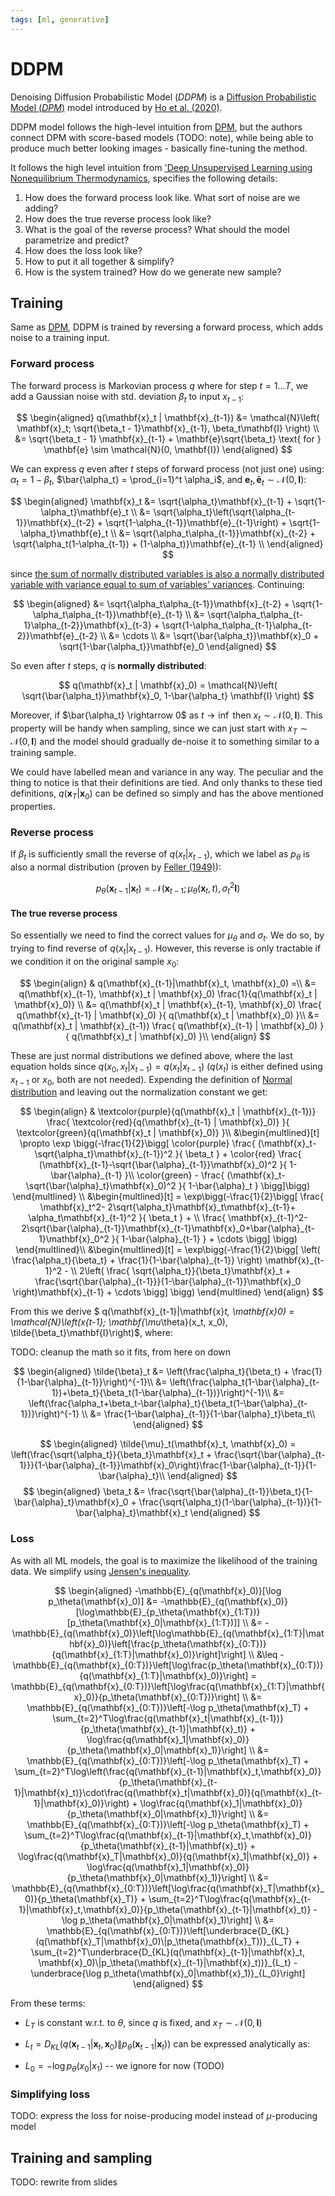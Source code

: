 ```yaml
---
tags: [ml, generative]
---
```

# DDPM

Denoising Diffusion Probabilistic Model (*DDPM*) is a [Diffusion Probabilistic
Model (*DPM*)](./diffusion_probabilistic_model.md) model introduced by [Ho et
al. (2020)](https://arxiv.org/pdf/2006.11239).

DDPM model follows the high-level intuition from
[DPM](./diffusion_probabilistic_model.md), but the authors connect DPM with
score-based models (TODO: note), while being able to produce much better looking
images - basically fine-tuning the method.

It follows the high level intuition from ['Deep Unsupervised Learning using
Nonequilibrium Thermodynamics](./diffusion_probabilistic_model.md), specifies the
following details:

1. How does the forward process look like. What sort of noise are we adding?
2. How does the true reverse process look like?
3. What is the goal of the reverse process? What should the model parametrize
   and predict?
4. How does the loss look like?
5. How to put it all together & simplify?
6. How is the system trained? How do we generate new sample?

## Training

Same as [DPM](./diffusion_probabilistic_model.md), DDPM is trained by reversing
a forward process, which adds noise to a training input.

### Forward process

The forward process is Markovian process $q$ where for step $t = 1 \ldots T$, we
add a Gaussian noise with std. deviation $\beta_t$ to input $x_{t-1}$:

$$
\begin{aligned}
q(\mathbf{x}_t | \mathbf{x}_{t-1}) &= \mathcal{N}\left(
  \mathbf{x}_t;
  \sqrt{\beta_t - 1}\mathbf{x}_{t-1},
  \beta_t\mathbf{I}
\right) \\
&= \sqrt{\beta_t - 1} \mathbf{x}_{t-1} + \mathbf{e}\sqrt{\beta_t}
  \text{ for } \mathbf{e} \sim \mathcal{N}(0, \mathbf{I})
\end{aligned}
$$

We can express $q$ even after $t$ steps of forward process (not just one) using:
$\alpha_t = 1-\beta_t$, $\bar{\alpha_t} = \prod_{i=1}^t \alpha_i$, and
$\mathbf{e}_t, \mathbf{\bar{e}}_t \sim \mathcal{N}(0, \mathbf{I})$:

$$
\begin{aligned}
\mathbf{x}_t
&= \sqrt{\alpha_t}\mathbf{x}_{t-1} + \sqrt{1-\alpha_t}\mathbf{e}_t \\
&= \sqrt{\alpha_t}\left(\sqrt{\alpha_{t-1}}\mathbf{x}_{t-2} +
  \sqrt{1-\alpha_{t-1}}\mathbf{e}_{t-1}\right) + \sqrt{1-\alpha_t}\mathbf{e}_t \\
&= \sqrt{\alpha_t\alpha_{t-1}}\mathbf{x}_{t-2} +
  \sqrt{\alpha_t(1-\alpha_{t-1}) + (1-\alpha_t)}\mathbf{e}_{t-1} \\
\end{aligned}
$$

since [the sum of normally distributed variables is also a normally distributed
variable with variance equal to sum of variables'
variances](./normal_distribution.md). Continuing:

$$
\begin{aligned}
&= \sqrt{\alpha_t\alpha_{t-1}}\mathbf{x}_{t-2} +
  \sqrt{1-\alpha_t\alpha_{t-1}}\mathbf{e}_{t-1} \\
&= \sqrt{\alpha_t\alpha_{t-1}\alpha_{t-2}}\mathbf{x}_{t-3} +
  \sqrt{1-\alpha_t\alpha_{t-1}\alpha_{t-2}}\mathbf{e}_{t-2} \\
&= \cdots \\
&= \sqrt{\bar{\alpha_t}}\mathbf{x}_0 + \sqrt{1-\bar{\alpha_t}}\mathbf{e}_0
\end{aligned}
$$

So even after $t$ steps, $q$ is **normally distributed**:

$$
q(\mathbf{x}_t | \mathbf{x}_0) = \mathcal{N}\left(
  \sqrt{\bar{\alpha_t}}\mathbf{x}_0,
  1-\bar{\alpha_t} \mathbf{I}
\right)
$$

Moreover, if $\bar{\alpha_t} \rightarrow 0$ as $t \rightarrow \inf$ then $x_t \sim
\mathcal{N}(0, \mathbf{I})$. This property will be handy when sampling, since we
can just start with $x_T \sim \mathcal{N}(0, \mathbf{I})$ and the model should
gradually de-noise it to something similar to a training sample. 

We could have labelled mean and variance in any way. The peculiar and the thing
to notice is that their definitions are tied. And only thanks to these tied
definitions, $q(\mathbf{x}_T | \mathbf{x}_0)$ can be defined so simply and has
the above mentioned properties.

### Reverse process

If $\beta_t$ is sufficiently small the reverse of $q(x_t | x_{t-1})$, which we
label as $p_\theta$ is also a normal distribution (proven by [Feller
(1949)](https://projecteuclid.org/ebooks/berkeley-symposium-on-mathematical-statistics-and-probability/On-the-Theory-of-Stochastic-Processes-with-Particular-Reference-to/chapter/On-the-Theory-of-Stocha%20stic-Processes-with-Particular-Reference-to/bsmsp/1166219215)):

$$
p_\theta(\mathbf{x}_{t-1}|\mathbf{x}_t) =
\mathcal{N}(
  \mathbf{x}_{t-1};
  \mu_\theta(\mathbf{x}_t,t),
  \sigma^2_t\mathbf{I}
)
$$

#### The true reverse process

So essentially we need to find the correct values for $\mu_\theta$ and
$\sigma_t$. We do so, by trying to find reverse of $q(x_t | x_{t-1})$. However,
this reverse is only tractable if we condition it on the original sample $x_0$:


$$
\begin{align}
& q(\mathbf{x}_{t-1}|\mathbf{x}_t, \mathbf{x}_0) =\\
&= q(\mathbf{x}_{t-1}, \mathbf{x}_t | \mathbf{x}_0)
\frac{1}{q(\mathbf{x}_t | \mathbf{x}_0)}
\\
&= q(\mathbf{x}_t | \mathbf{x}_{t-1}, \mathbf{x}_0)
\frac{
    q(\mathbf{x}_{t-1} | \mathbf{x}_0)
  }{
    q(\mathbf{x}_t | \mathbf{x}_0)
  }\\
&= q(\mathbf{x}_t | \mathbf{x}_{t-1})
\frac{
    q(\mathbf{x}_{t-1} | \mathbf{x}_0)
  }{
    q(\mathbf{x}_t | \mathbf{x}_0)
  }\\
\end{align}
$$

These are just normal distributions we defined above, where the last equation
holds since $q(x_0, x_t | x_{t-1}) = q(x_t | x_{t-1})$ ($q(x_t)$ is either
defined using $x_{t-1}$ or $x_0$, both are not needed). Expending the definition
of [Normal distribution](./normal_distribution.md) and leaving out the
normalization constant we get:

$$
\begin{align}
& \textcolor{purple}{q(\mathbf{x}_t | \mathbf{x}_{t-1})}
\frac{
    \textcolor{red}{q(\mathbf{x}_{t-1} | \mathbf{x}_0)}
  }{
    \textcolor{green}{q(\mathbf{x}_t | \mathbf{x}_0)}
  }\\
&\begin{multlined}[t]
  \propto \exp \bigg(-\frac{1}{2}\bigg[
      \color{purple}
      \frac{
        (\mathbf{x}_t-\sqrt{\alpha_t}\mathbf{x}_{t-1})^2
      }{
        \beta_t
      } +
      \color{red}
      \frac{
        (\mathbf{x}_{t-1}-\sqrt{\bar{\alpha}_{t-1}}\mathbf{x}_0)^2
      }{
        1-\bar{\alpha}_{t-1}
      }\\
      \color{green}
      - \frac{
        (\mathbf{x}_t-\sqrt{\bar{\alpha}_t}\mathbf{x}_0)^2
      }{
        1-\bar{\alpha}_t
      }
    \bigg]\bigg)
\end{multlined} \\
&\begin{multlined}[t]
= \exp\bigg(-\frac{1}{2}\bigg[
      \frac{
        \mathbf{x}_t^2-
        2\sqrt{\alpha_t}\mathbf{x}_t\mathbf{x}_{t-1}+
        \alpha_t\mathbf{x}_{t-1}^2
      }{
        \beta_t
      } + \\
      \frac{
        \mathbf{x}_{t-1}^2-2\sqrt{\bar{\alpha}_{t-1}}\mathbf{x}_{t-1}\mathbf{x}_0+\bar{\alpha}_{t-1}\mathbf{x}_0^2
      }{
        1-\bar{\alpha}_{t-1}
      } +
      \cdots
  \bigg]
\bigg)
\end{multlined}\\
&\begin{multlined}[t]
= \exp\bigg(-\frac{1}{2}\bigg[
    \left(
      \frac{\alpha_t}{\beta_t} +
      \frac{1}{1-\bar{\alpha}_{t-1}}
    \right) \mathbf{x}_{t-1}^2 - \\
    2\left(
      \frac{ \sqrt{\alpha_t}}{\beta_t}\mathbf{x}_t +
      \frac{\sqrt{\bar{\alpha}_{t-1}}}{1-\bar{\alpha}_{t-1}}\mathbf{x}_0
    \right)\mathbf{x}_{t-1} +
    \cdots
  \bigg]
\bigg)
\end{multlined}
\end{align}
$$

From this we derive $ q(\mathbf{x}_{t-1}|\mathbf{x}_t, \mathbf{x}_0) =
\mathcal{N}\left(x_{t-1}; \mathbf{\mu_\theta}(x_t, x_0),
\tilde{\beta_t}\mathbf{I}\right)$,
where:

TODO: cleanup the math so it fits, from here on down

$$
\begin{aligned}
\tilde{\beta}_t &= \left(\frac{\alpha_t}{\beta_t} + \frac{1}{1-\bar{\alpha}_{t-1}}\right)^{-1}\\
&= \left(\frac{\alpha_t(1-\bar{\alpha}_{t-1})+\beta_t}{\beta_t(1-\bar{\alpha}_{t-1})}\right)^{-1}\\
&= \left(\frac{\alpha_t+\beta_t-\bar{\alpha}_t}{\beta_t(1-\bar{\alpha}_{t-1})}\right)^{-1} \\
&= \frac{1-\bar{\alpha}_{t-1}}{1-\bar{\alpha}_t}\beta_t\\
\end{aligned}
$$

$$
\begin{aligned}
\tilde{\mu}_t(\mathbf{x}_t, \mathbf{x}_0) =
\left(\frac{\sqrt{\alpha_t}}{\beta_t}\mathbf{x}_t + \frac{\sqrt{\bar{\alpha}_{t-1}}}{1-\bar{\alpha}_{t-1}}\mathbf{x}_0\right)\frac{1-\bar{\alpha}_{t-1}}{1-\bar{\alpha}_t}\\
\end{aligned}
$$
$$
\begin{aligned}
\beta_t &= \frac{\sqrt{\bar{\alpha}_{t-1}}\beta_t}{1-\bar{\alpha}_t}\mathbf{x}_0 + \frac{\sqrt{\alpha_t}(1-\bar{\alpha}_{t-1})}{1-\bar{\alpha}_t}\mathbf{x}_t
\end{aligned}
$$

### Loss

As with all ML models, the goal is to maximize the likelihood of the training
data. We simplify using [Jensen's
inequality](https://en.wikipedia.org/wiki/Jensen's_inequality).

$$
\begin{aligned}
-\mathbb{E}_{q(\mathbf{x}_0)}[\log p_\theta(\mathbf{x}_0)] &= -\mathbb{E}_{q(\mathbf{x}_0)}[\log\mathbb{E}_{p_\theta(\mathbf{x}_{1:T})}[p_\theta(\mathbf{x}_0|\mathbf{x}_{1:T})]] \\
&= -\mathbb{E}_{q(\mathbf{x}_0)}\left[\log\mathbb{E}_{q(\mathbf{x}_{1:T}|\mathbf{x}_0)}\left[\frac{p_\theta(\mathbf{x}_{0:T})}{q(\mathbf{x}_{1:T}|\mathbf{x}_0)}\right]\right] \\
&\leq -\mathbb{E}_{q(\mathbf{x}_{0:T})}\left[\log\frac{p_\theta(\mathbf{x}_{0:T})}{q(\mathbf{x}_{1:T}|\mathbf{x}_0)}\right] = \mathbb{E}_{q(\mathbf{x}_{0:T})}\left[\log\frac{q(\mathbf{x}_{1:T}|\mathbf{x}_0)}{p_\theta(\mathbf{x}_{0:T})}\right] \\
&= \mathbb{E}_{q(\mathbf{x}_{0:T})}\left[-\log p_\theta(\mathbf{x}_T) + \sum_{t=2}^T\log\frac{q(\mathbf{x}_t|\mathbf{x}_{t-1})}{p_\theta(\mathbf{x}_{t-1}|\mathbf{x}_t)} + \log\frac{q(\mathbf{x}_1|\mathbf{x}_0)}{p_\theta(\mathbf{x}_0|\mathbf{x}_1)}\right] \\
&= \mathbb{E}_{q(\mathbf{x}_{0:T})}\left[-\log p_\theta(\mathbf{x}_T) + \sum_{t=2}^T\log\left(\frac{q(\mathbf{x}_{t-1}|\mathbf{x}_t,\mathbf{x}_0)}{p_\theta(\mathbf{x}_{t-1}|\mathbf{x}_t)}\cdot\frac{q(\mathbf{x}_t|\mathbf{x}_0)}{q(\mathbf{x}_{t-1}|\mathbf{x}_0)}\right) + \log\frac{q(\mathbf{x}_1|\mathbf{x}_0)}{p_\theta(\mathbf{x}_0|\mathbf{x}_1)}\right] \\
&= \mathbb{E}_{q(\mathbf{x}_{0:T})}\left[-\log p_\theta(\mathbf{x}_T) + \sum_{t=2}^T\log\frac{q(\mathbf{x}_{t-1}|\mathbf{x}_t,\mathbf{x}_0)}{p_\theta(\mathbf{x}_{t-1}|\mathbf{x}_t)} + \log\frac{q(\mathbf{x}_T|\mathbf{x}_0)}{q(\mathbf{x}_1|\mathbf{x}_0)} + \log\frac{q(\mathbf{x}_1|\mathbf{x}_0)}{p_\theta(\mathbf{x}_0|\mathbf{x}_1)}\right] \\
&= \mathbb{E}_{q(\mathbf{x}_{0:T})}\left[\log\frac{q(\mathbf{x}_T|\mathbf{x}_0)}{p_\theta(\mathbf{x}_T)} + \sum_{t=2}^T\log\frac{q(\mathbf{x}_{t-1}|\mathbf{x}_t,\mathbf{x}_0)}{p_\theta(\mathbf{x}_{t-1}|\mathbf{x}_t)} - \log p_\theta(\mathbf{x}_0|\mathbf{x}_1)\right] \\
&= \mathbb{E}_{q(\mathbf{x}_{0:T})}\left[\underbrace{D_{KL}(q(\mathbf{x}_T|\mathbf{x}_0)\|p_\theta(\mathbf{x}_T))}_{L_T} + \sum_{t=2}^T\underbrace{D_{KL}(q(\mathbf{x}_{t-1}|\mathbf{x}_t, \mathbf{x}_0)\|p_\theta(\mathbf{x}_{t-1}|\mathbf{x}_t))}_{L_t} - \underbrace{\log p_\theta(\mathbf{x}_0|\mathbf{x}_1)}_{L_0}\right]
\end{aligned}
$$

From these terms:

- $L_T$ is constant w.r.t. to $\theta$, since $q$ is fixed, and $x_T \sim
  \mathcal{N}(0, \mathbf{I})$
- $L_t = D_{KL}(q(\mathbf{x}_{t-1}|\mathbf{x}_t, \mathbf{x}_0)\|p_\theta(\mathbf{x}_{t-1}|\mathbf{x}_t))$ can be expressed analytically as:

- $L_0 = - \log p_\theta(x_0 | x_1)$ -- we ignore for now (TODO)

### Simplifying loss

TODO: express the loss for noise-producing model instead of $\mu$-producing
model

## Training and sampling

TODO: rewrite from slides


